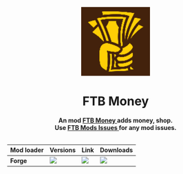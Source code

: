 <div align="center">
	<img src="src/main/resources/assets/ftbmoney/textures/logo.png" alt="ftb-money-logo" width="160"/>
	<b><h1>FTB Money</h1><b>
	<b>An mod <a href="https://www.curseforge.com/minecraft/mc-mods/ftb-money-forge">FTB Money </a> adds money, shop.
	<br>
	<b>Use <a href="https://github.com/FTBTeam/FTB-Mods-Issues">FTB Mods Issues </a> for any mod issues.
<br><br/>
<table align="center">
    <thead>
        <tr>
            <th>Mod loader</th>
            <th>Versions</th>
            <th>Link</th>
            <th>Downloads</th>
        </tr>
    </thead>
    <tbody>
        <tr>
            <td><b>Forge<b></td>
              <td><a href="https://www.curseforge.com/minecraft/mc-mods/ftb-money-forge"><img src="https://cf.way2muchnoise.eu/versions/306283.svg"></td>
           <td><a href="https://www.curseforge.com/minecraft/mc-mods/ftb-money-forge"><img src="https://cf.way2muchnoise.eu/title/306283.svg"></td>
           <td><a href="https://www.curseforge.com/minecraft/mc-mods/ftb-money-forge"><img src="https://cf.way2muchnoise.eu/306283.svg"></td>
        </tr>
    </tbody>
</table>

</div>
